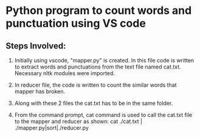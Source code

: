 # Python program to count words and punctuation using VS code 

## Steps Involved:
1. Initially using vscode, "mapper.py" is created. In this file code is written to extract words and punctuations from the text file named cat.txt. Necessary nltk modules were imported.

2. In reducer file, the code is written to count the similar words that mapper has broken.

3. Along with these 2 files the cat.txt has to be in the same folder.

4. From the command prompt, cat command is used to call the cat.txt file to the mapper and reducer as shown:
   cat ./cat.txt | ./mapper.py|sort|./reducer.py

